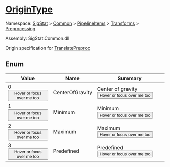 # [OriginType](./OriginType.md)
Namespace: [SigStat]() > [Common](./../../../README.md) > [PipelineItems]() > [Transforms]() > [Preprocessing](./README.md)

Assembly: SigStat.Common.dll


Origin specification for [TranslatePreproc](https://github.com/hargitomi97/sigstat/blob/master/docs/md/SigStat/Common/PipelineItems/Transforms/Preprocessing/TranslatePreproc.md)

##	Enum

| Value | Name | Summary | 
| --- | --- | --- | 
| 0<button style="pointer-events: none;">Hover or focus over me too</button>| CenterOfGravity| Center of gravity<button style="pointer-events: none;">Hover or focus over me too</button>| <br>
| 1<button style="pointer-events: none;">Hover or focus over me too</button>| Minimum| Minimum<button style="pointer-events: none;">Hover or focus over me too</button>| <br>
| 2<button style="pointer-events: none;">Hover or focus over me too</button>| Maximum| Maximum<button style="pointer-events: none;">Hover or focus over me too</button>| <br>
| 3<button style="pointer-events: none;">Hover or focus over me too</button>| Predefined| Predefined<button style="pointer-events: none;">Hover or focus over me too</button>| <br>


